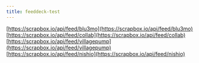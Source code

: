 ```yaml
---
title: feeddeck-test
---
```


[https://scrapbox.io/api/feed/blu3mo](https://scrapbox.io/api/feed/blu3mo)
[https://scrapbox.io/api/feed/collab](https://scrapbox.io/api/feed/collab)
[https://scrapbox.io/api/feed/villagepump](https://scrapbox.io/api/feed/villagepump)
[https://scrapbox.io/api/feed/nishio](https://scrapbox.io/api/feed/nishio)
